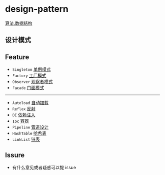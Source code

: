 # design-pattern 
[算法,数据结构](https://github.com/DavidNineRoc/leet-code)

## 设计模式


## Feature
* `Singleton` [单例模式](Singleton)
* `Factory`   [工厂模式](Factory)
* `Observer`  [观察者模式](Observer)
* `Facade`    [门面模式](Facade)
***
* `Autoload`  [自动加载](Autoload)
* `Reflex`    [反射](Reflex)
* `DI`        [依赖注入](DI)
* `Ioc`       [容器](Ioc)
* `Pipeline`  [管道设计](Pipeline)
* `HashTable` [哈希表](HashTable)
* `LinkList`  [链表](LinkedList)


## Issure
* 有什么意见或者疑惑可以提 issue


